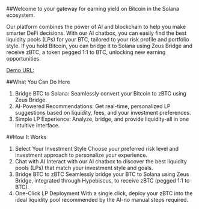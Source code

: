 ##Welcome to your gateway for earning yield on Bitcoin in the Solana ecosystem.

Our platform combines the power of AI and blockchain to help you make smarter DeFi decisions. With our AI chatbox, you can easily find the best liquidity pools (LPs) for your BTC, tailored to your risk profile and portfolio style. If you hold Bitcoin, you can bridge it to Solana using Zeus Bridge and receive zBTC, a token pegged 1:1 to BTC, unlocking new earning opportunities.

[Demo URL:](https://hypebiscuss.netlify.app/)

##What You Can Do Here
1. Bridge BTC to Solana: Seamlessly convert your Bitcoin to zBTC using Zeus Bridge.
2. AI-Powered Recommendations: Get real-time, personalized LP suggestions based on liquidity, fees, and your investment preferences.
3. Simple LP Experience: Analyze, bridge, and provide liquidity-all in one intuitive interface.

##How It Works
1. Select Your Investment Style
Choose your preferred risk level and investment approach to personalize your experience.
2. Chat with AI
Interact with our AI chatbox to discover the best liquidity pools (LPs) that match your investment style and goals.
3. Bridge BTC to zBTC
Seamlessly bridge your BTC to Solana using Zeus Bridge, integrated through Hypebiscus, to receive zBTC (pegged 1:1 to BTC).
4. One-Click LP Deployment
With a single click, deploy your zBTC into the ideal liquidity pool recommended by the AI-no manual steps required.
